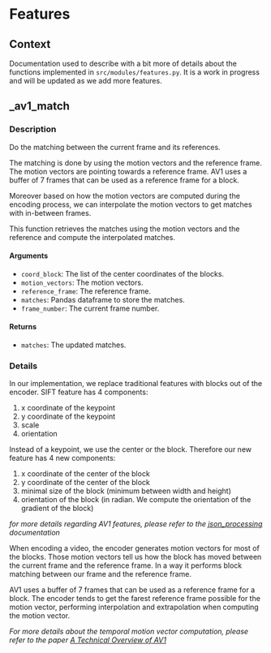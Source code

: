 # **Features**

## Context

Documentation used to describe with a bit more of details about the functions implemented in `src/modules/features.py`.
It is a work in progress and will be updated as we add more features.

## **_av1_match**

### Description

Do the matching between the current frame and its references.

The matching is done by using the motion vectors and the reference frame.
The motion vectors are pointing towards a reference frame. AV1 uses a 
buffer of 7 frames that can be used as a reference frame for a block.

Moreover based on how the motion vectors are computed during the encoding
process, we can interpolate the motion vectors to get matches with in-between
frames.

This function retrieves the matches using the motion vectors and the reference
and compute the interpolated matches.

#### Arguments

- `coord_block`: The list of the center coordinates of the blocks.  
- `motion_vectors`: The motion vectors.
- `reference_frame`: The reference frame.
- `matches`: Pandas dataframe to store the matches.
- `frame_number`: The current frame number.

#### Returns

- `matches`: The updated matches.


### Details

In our implementation, we replace traditional features with blocks out of the encoder. SIFT feature has 4 components:

1. x coordinate of the keypoint
2. y coordinate of the keypoint
3. scale
4. orientation

Instead of a keypoint, we use the center or the block. Therefore our new feature has 4 new components:

1. x coordinate of the center of the block
2. y coordinate of the center of the block
3. minimal size of the block (minimum between width and height)
4. orientation of the block (in radian. We compute the orientation of the gradient of the block)

*for more details regarding AV1 features, please refer to the [json_processing](json_processing.md) documentation*

When encoding a video, the encoder generates motion vectors for most of the blocks. Those motion vectors tell us how the block has moved between the current frame and the reference frame. In a way it performs block matching between our frame and the reference frame.

AV1 uses a buffer of 7 frames that can be used as a reference frame for a block. The encoder tends to get the farest reference frame possible for the motion vector, performing interpolation and extrapolation when computing the motion vector.

*For more details about the temporal motion vector computation, please refer to the paper [A Technical Overview of AV1](https://arxiv.org/abs/2008.06091)*
